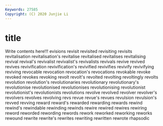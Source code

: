 ```yaml
---
Keywords: 27585
Copyright: (C) 2020 Junjie Li
---
```


# title

Write contents here!!!
evisions 
revisit
revisited 
revisiting 
revisits 
revitalisation 
revitalisation's 
revitalise 
revitalised 
revitalises 
revitalising 
revival
revival's 
revivalist 
revivalist's 
revivalists 
revivals 
revive 
revived 
revives 
revivification 
revivification's
revivified 
revivifies 
revivify 
revivifying 
reviving 
revocable 
revocation 
revocation's 
revocations 
revokable
revoke 
revoked 
revokes 
revoking 
revolt 
revolt's 
revolted 
revolting 
revoltingly 
revolts
revolution 
revolution's 
revolutionaries 
revolutionary 
revolutionary's 
revolutionise 
revolutionised 
revolutionises 
revolutionising 
revolutionist
revolutionist's 
revolutionists 
revolutions 
revolve 
revolved 
revolver 
revolver's 
revolvers 
revolves 
revolving
revs 
revue 
revue's 
revues 
revulsion 
revulsion's 
revved 
revving 
reward 
reward's
rewarded 
rewarding 
rewards 
rewind 
rewind's 
rewindable 
rewinding 
rewinds 
rewire 
rewired
rewires 
rewiring 
reword 
reworded 
rewording 
rewords 
rework 
reworked 
reworking 
reworks
rewound 
rewrite 
rewrite's 
rewrites 
rewriting 
rewritten 
rewrote 
rhapsodic 
